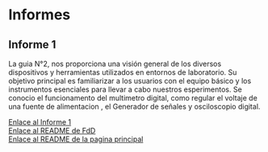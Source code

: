 <h1>Informes</h1>
<h2>Informe 1</h2>
<p>La guia N°2, nos proporciona una visión general de los diversos dispositivos y herramientas utilizados en entornos de laboratorio. Su objetivo principal es familiarizar a los usuarios con el equipo básico y los instrumentos esenciales para llevar a cabo nuestros esperimentos. Se conocio el funcionamento del multimetro digital,  como regular el voltaje de una fuente de alimentacion , el Generador de señales y osciloscopio digital.</p>

<a href="Informe_1.md">Enlace al Informe 1</a>
<br>
<a href="../README.md">Enlace al README  de FdD </a>
<br>
<a href="../../README.md">Enlace al README  de la pagina principal</a>
